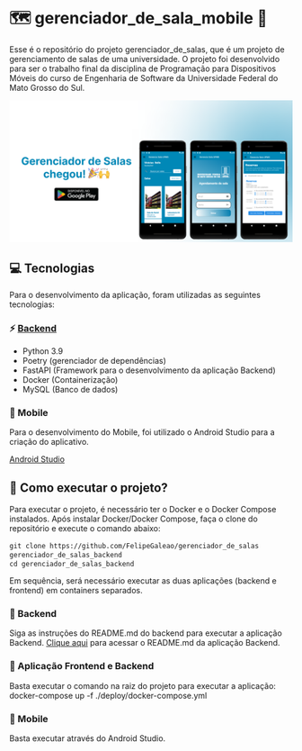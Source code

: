 # 🗺 gerenciador_de_sala_mobile 📱

Esse é o repositório do projeto gerenciador_de_salas, que é um projeto de gerenciamento de salas de uma universidade.
O projeto foi desenvolvido para ser o trabalho final da disciplina de Programação para Dispositivos Móveis do curso de Engenharia de Software da Universidade Federal do Mato Grosso do Sul.

<img src="./screenshots/capa_github.png">

## 💻 Tecnologias
Para o desenvolvimento da aplicação, foram utilizadas as seguintes tecnologias:

### ⚡ [Backend](https://github.com/FelipeGaleao/gerenciador_de_salas/tree/main/backend)
- Python 3.9
- Poetry (gerenciador de dependências)
- FastAPI (Framework para o desenvolvimento da aplicação Backend)
- Docker (Containerização)
- MySQL (Banco de dados)

### 📱 Mobile
Para o desenvolvimento do Mobile, foi utilizado o Android Studio para a criação do aplicativo.

[Android Studio](https://developer.android.com/studio)

## 📖 Como executar o projeto?
Para executar o projeto, é necessário ter o Docker e o Docker Compose instalados. Após instalar Docker/Docker Compose, faça o clone do repositório e execute o comando abaixo:
```
git clone https://github.com/FelipeGaleao/gerenciador_de_salas gerenciador_de_salas_backend
cd gerenciador_de_salas_backend
```

Em sequência, será necessário executar as duas aplicações (backend e frontend) em containers separados.
### 🐍 Backend
Siga as instruções do README.md do backend para executar a aplicação Backend.
[Clique aqui](https://github.com/FelipeGaleao/gerenciador_de_salas/blob/main/backend/README.md) para acessar o README.md da aplicação Backend.

### 🚀 Aplicação Frontend e Backend
Basta executar o comando na raiz do projeto para executar a aplicação:
docker-compose up -f ./deploy/docker-compose.yml

### 📱 Mobile
Basta executar através do Android Studio.